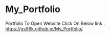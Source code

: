 # My_Portfolio
Portfolio
To Open Website 
Click On Below link :
https://gs96k.github.io/My_Portfolio/
